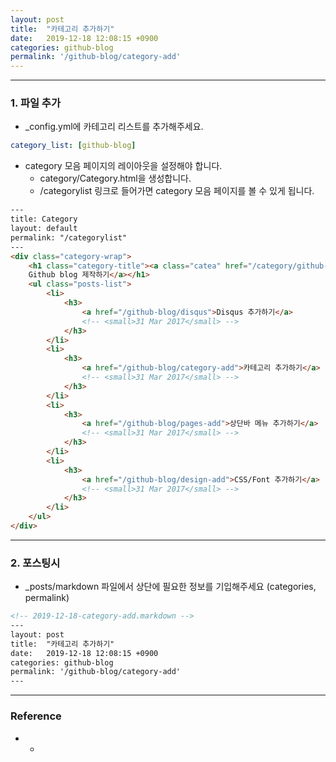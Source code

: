 ```yaml
---
layout: post
title:  "카테고리 추가하기"
date:   2019-12-18 12:08:15 +0900
categories: github-blog
permalink: '/github-blog/category-add'
---
```



---

### 1. 파일 추가

- _config.yml에 카테고리 리스트를 추가해주세요.

```yml
category_list: [github-blog]
```

- category 모음 페이지의 레이아웃을 설정해야 합니다.
    - category/Category.html을 생성합니다.
    - /categorylist 링크로 들어가면 category 모음 페이지를 볼 수 있게 됩니다. 

```html
---
title: Category
layout: default
permalink: "/categorylist"
---
<div class="category-wrap">
    <h1 class="category-title"><a class="catea" href="/category/github-blog">
    Github blog 제작하기</a></h1>
    <ul class="posts-list">
        <li>
            <h3>
                <a href="/github-blog/disqus">Disqus 추가하기</a>
                <!-- <small>31 Mar 2017</small> -->
            </h3>
        </li>
        <li>
            <h3>
                <a href="/github-blog/category-add">카테고리 추가하기</a>
                <!-- <small>31 Mar 2017</small> -->
            </h3>
        </li>
        <li>
            <h3>
                <a href="/github-blog/pages-add">상단바 메뉴 추가하기</a>
                <!-- <small>31 Mar 2017</small> -->
            </h3>
        </li>
        <li>
            <h3>
                <a href="/github-blog/design-add">CSS/Font 추가하기</a>
                <!-- <small>31 Mar 2017</small> -->
            </h3>
        </li>
    </ul>
</div>
```


---

### 2. 포스팅시

- _posts/markdown 파일에서 상단에 필요한 정보를 기입해주세요 (categories, permalink) 

```html
<!-- 2019-12-18-category-add.markdown -->
---
layout: post
title:  "카테고리 추가하기"
date:   2019-12-18 12:08:15 +0900
categories: github-blog
permalink: '/github-blog/category-add'
---
```


---



### Reference 

- -